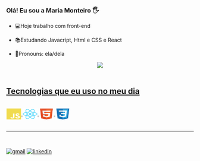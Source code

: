 ### Olá! Eu sou a Maria Monteiro 🖐️

- 💻Hoje trabalho com front-end

- 📚Estudando Javacript, Html e CSS e React

- 🙂Pronouns: ela/dela

<div align="center">
  <a href="https://github.com/mariaamonteiro2">
   <img height="180em" src="https://github-readme-stats.vercel.app/api?username=mariaamonteiro2&show_icons=true&theme=dracula&include_all_commits=true&count_private=true"/>
</div>

<br>
  
## Tecnologias que eu uso no meu dia
  
<div style="display: inline_block"><br>
  <img align="center" alt="javascript" height="30" width="40" src="https://raw.githubusercontent.com/devicons/devicon/master/icons/javascript/javascript-plain.svg">
  <img align="center" alt="react" height="30" width="40" src="https://raw.githubusercontent.com/devicons/devicon/master/icons/react/react-original.svg">
  <img align="center" alt="HTML" height="30" width="40" src="https://raw.githubusercontent.com/devicons/devicon/master/icons/html5/html5-original.svg">
  <img align="center" alt="CSS" height="30" width="40" src="https://raw.githubusercontent.com/devicons/devicon/master/icons/css3/css3-original.svg">
</div>

<br>
<hr>
<br>

[![gmail](https://img.shields.io/badge/Gmail-D14836?style=for-the-badge&logo=gmail&logoColor=white)](https://mail.google.com/mail/u/0/#search)
[![linkedin](https://img.shields.io/badge/LinkedIn-0077B5?style=for-the-badge&logo=linkedin&logoColor=white)](https://www.linkedin.com/feed/)
